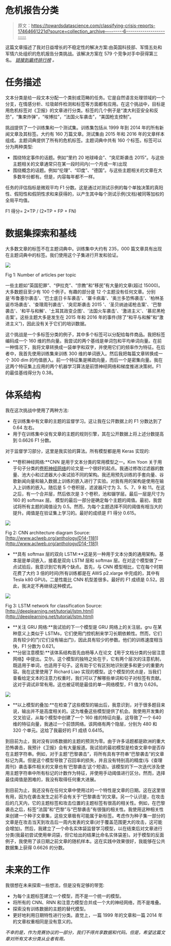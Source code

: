 # 危机报告分类

> 原文：<https://towardsdatascience.com/classifying-crisis-reports-17464661221d?source=collection_archive---------6----------------------->

这篇文章描述了我对日益增长的不稳定性的解决方案:由英国科技部、军情五处和军情六处组织的危机报告分类挑战。该解决方案在 579 个竞争对手中获得第三名。 [*链接到最终排行榜*](https://www.datasciencechallenge.org/challenges/2/growing-instability) *。*

# 任务描述

文本分类是给一段文本分配一个类别或范畴的任务。它是自然语言处理领域的一个分支，在情感分析、垃圾邮件检测和标签等方面都有应用。在这个挑战中，目标是用危机标签对《卫报》的文章进行分类。标签的几个例子是“澳大利亚安全和反恐”，“集束炸弹”，“埃博拉”，“法国火车袭击”，“美国枪支控制”。

挑战提供了一个训练集和一个测试集。训练集包括从 1999 年到 2014 年的所有新闻文章及其标签。大约有 160 万篇文章。测试集由 2015 年和 2016 年的文章样本组成。主题词典提供了所有的危机标签。主题词典中共有 160 个标签。标签可以分为两种类型:

*   围绕特定事件的话题。例如“里约 20 地球峰会”、“突尼斯袭击 2015”。与这些主题相关的文章通常只在某一段时间内(一个月或一年)出现
*   围绕概念的话题。例如“伦理”、“印度”、“德国”。与这些主题相关的文章在大多数年份都有。但是，内容每年都不一样。

任务的评估指标是微观平均 F1 分数。这是通过对测试示例的每个单独决策的真阳性、假阳性和假阴性求和来获得的，以产生其中每个测试示例(文档)被同等加权的全局平均值。

F1 得分= 2×TP / (2×TP + FP + FN)

# 数据集探索和基线

大多数文章的标签不在主题词典中。训练集中大约有 235，000 篇文章具有出现在主题词典中的标签。我们使用这个子集进行开发和验证。

![](img/6f0922701a1a98d7de167299f5ec9063.png)

Fig 1: Number of articles per topic

一些主题如“英国犯罪”、“伊拉克”、“宗教”和“移民”有大量的文章(超过 15000)。大多数题目至少有 100 个例子。有趣的部分是 12 个主题没有任何文章。分别是'布鲁塞尔袭击'、'巴士底日卡车袭击'、'寨卡病毒'、'奥兰多恐怖袭击'、'柏林圣诞市场袭击'、'查理周刊袭击'、'突尼斯袭击 2015 '、'圣贝纳迪诺枪击案'、'巴黎袭击'、'和平与和解'、'土耳其政变企图'、'法国火车袭击'、'激进主义'、'慕尼黑枪击案'。这些主题大多是发生在 2015 年和 2016 年的事件(除了“和平与和解”和“激进主义”)，因此没有关于它们的培训数据。

这个挑战是一个多标签分类的例子，其中多个标签可以分配给每件商品。我把标签编码成一个 160 维的热向量。我尝试的两个基线是单词包和平均单词向量。在前一种情况下，我将文章转换成一袋单字和双字，并使用它们的频率作为特征。在后者中，我首先使用训练集来训练 300 维的单词嵌入。然后我把每篇文章转换成一个 300 dim 的均值嵌入。前一个特征集是稀疏向量，而后一个是密集向量。我在这两个特征集上应用的两个机器学习算法是前馈神经网络和梯度推进决策树。F1 的最佳基线得分为 0.38。

# 体系结构

我在这次挑战中使用了两种方法:

*   在训练集中有文章的主题的监督学习。这让我在公开数据上的 F1 分数达到了 0.64 左右。
*   用于在训练集中没有文章的主题的规则引擎，其在公开数据上将上述分数提高到 0.6626 F1 分数。

对于监督学习部分，这里是我实验的算法。所有模型都是用 Keras 实现的:

*   **卷积神经网络:**CNN 是用于文本分类的常用模型之一。Kim Yoon 关于用于句子分类的[卷积神经网络](http://www.aclweb.org/anthology/D14-1181)的论文是一个很好的起点。我通过修改过滤器的数量、池大小和过滤器大小来试验不同的架构。我还用预先训练的手套向量、谷歌新闻向量和输入数据上训练的嵌入进行了实验。对我有用的架构是使用在输入上训练的嵌入。随后是 5 个卷积层，滤波器尺寸为 3、5、7、9 和 11。在这之后，有一个合并层，然后依次是 3 个卷积，池和辍学层。最后一层是尺寸为 160 的 softmax 层。
    模型的最后一部分是确定每个主题的阈值。最初，我尝试将所有主题的阈值设为 0.5。然而，为每个主题选择不同的阈值有相当大的提升。阈值是在验证集上学习的。最好的成绩是 F1 得分 0.615。

![](img/fbfcca2753a622219b9ccc4c7facfc14.png)

Fig 2: CNN architecture diagram Source: [http://www.aclweb.org/anthology/D14-1181](http://www.aclweb.org/anthology/D14-1181)

*   **具有 softmax 层的双向 LSTM:**这是另一种用于文本分类的通用架构。基本层是单词嵌入，接着是双向 LSTM 层和 softmax 层。在对这个模型做了一点试验后，我意识到它有两个缺点。首先，与 CNN 模型相比，它在每个时期花费了大约 3 倍的时间(所有训练都是在 AWS p2.xlarge 中完成的，其中有 Tesla k80 GPU)。二是性能比 CNN 机型差很多。最好的 F1 成绩是 0.52。因此，我决定不再继续这种模式。

![](img/c9582d23e80f4388798db96b999eb957.png)

Fig 3: LSTM network for classification Source: [http://deeplearning.net/tutorial/lstm.html](http://deeplearning.net/tutorial/lstm.html)

*   **关注 GRU 网络:**我试验的下一个模型是 GRU 网络上的关注层。gru 在某种意义上类似于 LSTMs，它们使用门控机制来学习长期依赖性。然而，它们具有较少的门(它们没有输出门)，因此具有较少的参数。他们的训练速度相当快，F1 分数为 0.621。
*   **分层注意模型:**该体系结构首先由杨等人在论文【用于文档分类的分层注意网络】中提出。艾尔。这个模型的独特之处在于，它有两个层次的注意机制，既适用于单词，也适用于句子。这有助于它有区别地识别更多和更少的重要内容。我在这里使用了 Richard Liao 实现的模型。这个模型的优点是，当我们查看给定文本的注意力权重时，我们可以了解哪些单词和句子对标签有贡献。这对于调试非常有用。这也被证明是最佳的单一网络模型，F1 值为 0.626。

![](img/519a32b74e17460291ab2070f140fa11.png)

*   **以上模型的叠加:**在检查了这些模型的输出后，我意识到，对于很多题目来说，输出并不是高度相关的。这为堆叠这些模型提供了机会。我使用开发集的交叉验证，从每个模型中创建了一个 160 维的特征向量。这导致了一个 640 维的特征向量，我通过一个前馈网络。该网络有两个隐层，分别为 480 和 320 个单元。这给了我最好的 F1 成绩 0.6415。

到目前为止，我对没有训练数据的主题的预测为零。由于许多话题都是欧洲的重大恐怖袭击，我预计《卫报》会有大量报道。我试验的最初模型是检查文章中是否存在主题字符串。例如，对于主题“巴黎袭击”，将所有具有字符串“巴黎袭击”的文章标记为真。但是这个模型导致了召回率的损失，并且没有特别高的精度(与《查理周刊》袭击事件相关的文章也有‘巴黎袭击’这个短语)。该模型的下一次迭代涉及使用主题字符串中所有标记的计数作为特征，并使用手动阈值进行区分。然而，选择最佳阈值是困难的，我没有取得任何重大进展。

到目前为止，我还没有在任何文章中使用过的一个特性是文章的日期。这在这里很有用，因为在袭击发生之前不会有关于“巴黎袭击”的文章。另一个认识是，在攻击后的几天内，它的主题标签和攻击位置的主题标签有很高的相关性。例如，在巴黎袭击之后，标签“法国”和“巴黎”与“巴黎袭击”有很强的相关性。我使用这种相关性来创建一个种子文章集，这些文章极有可能属于新标签。考虑作为种子集一部分的文章是在攻击当天到攻击后一周内发表的文章(对于覆盖范围更大的攻击，这可能会增加)。然后，我建立了一个命名实体袋监督学习模型，以在结束后对文章进行分类(我最初尝试使用单词袋，但它给出的结果比命名实体袋差)。对于模型的反面例子，我使用了该日期之前文章的随机样本。这在实践中效果很好，我能够在公共数据集上获得 0.6626 的分数。

# 未来的工作

我很想在未来探索一些想法，但是没有足够的带宽:

*   为每个主题标签建立一个模型，而不是一个统一的模型。
*   将所有的 CNN、RNN 和注意力模型合并成一个大的神经网络，而不是堆叠。
*   探索没有训练数据的主题的替代模型。
*   更好地利用日期特性进行分类。直觉上，一篇 1999 年的文章和一篇 2014 年的文章权重相同是没有意义的。

*不幸的是，作为竞赛协议的一部分，我们不得共享数据和代码。但是，希望这篇文章对所有文本分类从业者有用。*